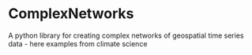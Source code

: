 # ComplexNetworks
A python library for creating complex networks of geospatial time series data - here examples from climate science
